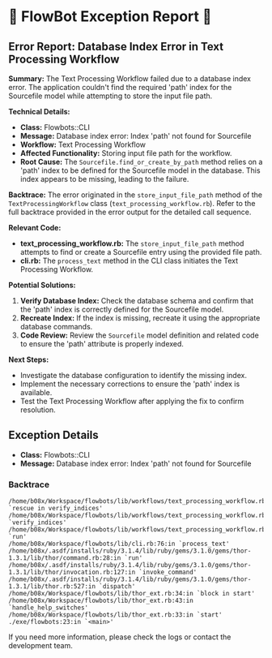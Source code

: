 # 🤖 FlowBot Exception Report 🤖


## Error Report: Database Index Error in Text Processing Workflow

**Summary:** The Text Processing Workflow failed due to a database index error. The application couldn't find the required 'path' index for the Sourcefile model while attempting to store the input file path. 

**Technical Details:**

* **Class:** Flowbots::CLI
* **Message:** Database index error: Index 'path' not found for Sourcefile
* **Workflow:** Text Processing Workflow 
* **Affected Functionality:** Storing input file path for the workflow.
* **Root Cause:** The `Sourcefile.find_or_create_by_path` method relies on a 'path' index to be defined for the Sourcefile model in the database. This index appears to be missing, leading to the failure.

**Backtrace:** The error originated in the `store_input_file_path` method of the `TextProcessingWorkflow` class (`text_processing_workflow.rb`). Refer to the full backtrace provided in the error output for the detailed call sequence.

**Relevant Code:**

* **text_processing_workflow.rb:**  The `store_input_file_path` method attempts to find or create a Sourcefile entry using the provided file path. 
* **cli.rb:** The `process_text` method in the CLI class initiates the Text Processing Workflow.

**Potential Solutions:**

1. **Verify Database Index:** Check the database schema and confirm that the 'path' index is correctly defined for the Sourcefile model.
2. **Recreate Index:** If the index is missing, recreate it using the appropriate database commands.
3. **Code Review:** Review the `Sourcefile` model definition and related code to ensure the 'path' attribute is properly indexed. 

**Next Steps:**

* Investigate the database configuration to identify the missing index.
* Implement the necessary corrections to ensure the 'path' index is available.
* Test the Text Processing Workflow after applying the fix to confirm resolution. 



## Exception Details

- **Class:** Flowbots::CLI
- **Message:** Database index error: Index 'path' not found for Sourcefile

### Backtrace

```
/home/b08x/Workspace/flowbots/lib/workflows/text_processing_workflow.rb:34:in `rescue in verify_indices'
/home/b08x/Workspace/flowbots/lib/workflows/text_processing_workflow.rb:27:in `verify_indices'
/home/b08x/Workspace/flowbots/lib/workflows/text_processing_workflow.rb:14:in `run'
/home/b08x/Workspace/flowbots/lib/cli.rb:76:in `process_text'
/home/b08x/.asdf/installs/ruby/3.1.4/lib/ruby/gems/3.1.0/gems/thor-1.3.1/lib/thor/command.rb:28:in `run'
/home/b08x/.asdf/installs/ruby/3.1.4/lib/ruby/gems/3.1.0/gems/thor-1.3.1/lib/thor/invocation.rb:127:in `invoke_command'
/home/b08x/.asdf/installs/ruby/3.1.4/lib/ruby/gems/3.1.0/gems/thor-1.3.1/lib/thor.rb:527:in `dispatch'
/home/b08x/Workspace/flowbots/lib/thor_ext.rb:34:in `block in start'
/home/b08x/Workspace/flowbots/lib/thor_ext.rb:43:in `handle_help_switches'
/home/b08x/Workspace/flowbots/lib/thor_ext.rb:33:in `start'
./exe/flowbots:23:in `<main>'
```

If you need more information, please check the logs or contact the development team.
